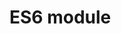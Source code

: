 <!--
 * @Author: tkiddo
 * @Date: 2021-02-28 21:22:13
 * @LastEditors: tkiddo
 * @LastEditTime: 2021-02-28 21:22:22
 * @Description:
-->

# ES6 module
